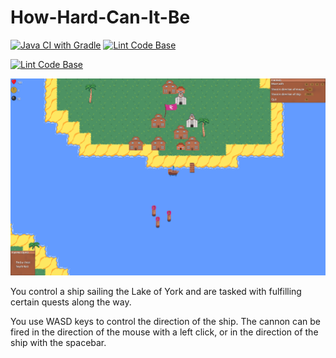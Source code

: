 # How-Hard-Can-It-Be

[![Java CI with Gradle](https://github.com/apj520/ENG1-Team-13-Assessment-2/actions/workflows/gradleBuild.yml/badge.svg?branch=testing_Adam)](https://github.com/apj520/ENG1-Team-13-Assessment-2/actions/workflows/gradleBuild.yml)  [![Lint Code Base](https://github.com/apj520/ENG1-Team-13-Assessment-2/actions/workflows/linter.yml/badge.svg)](https://github.com/apj520/ENG1-Team-13-Assessment-2/actions/workflows/linter.yml)

[![Lint Code Base](https://github.com/apj520/ENG1-Team-13-Assessment-2/actions/workflows/linter.yml/badge.svg?branch=testing_Adam)](https://github.com/apj520/ENG1-Team-13-Assessment-2/actions/workflows/linter.yml)

![Screenshot of game](game.png)

You control a ship sailing the Lake of York and are tasked with fulfilling certain quests along the way.

You use WASD keys to control the direction of the ship. The cannon can be fired in the direction of the mouse with a left click, or in the direction of the ship with the spacebar.
